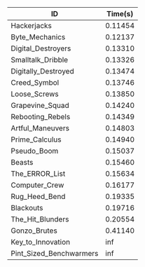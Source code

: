 |ID|Time(s)|
|-|-|
|Hackerjacks|0.11454|
|Byte_Mechanics|0.12137|
|Digital_Destroyers|0.13310|
|Smalltalk_Dribble|0.13326|
|Digitally_Destroyed|0.13474|
|Creed_Symbol|0.13746|
|Loose_Screws|0.13850|
|Grapevine_Squad|0.14240|
|Rebooting_Rebels|0.14349|
|Artful_Maneuvers|0.14803|
|Prime_Calculus|0.14940|
|Pseudo_Boom|0.15037|
|Beasts|0.15460|
|The_ERROR_List|0.15634|
|Computer_Crew|0.16177|
|Rug_Heed_Bend|0.19335|
|Blackouts|0.19716|
|The_Hit_Blunders|0.20554|
|Gonzo_Brutes|0.41140|
|Key_to_Innovation|inf|
|Pint_Sized_Benchwarmers|inf|
